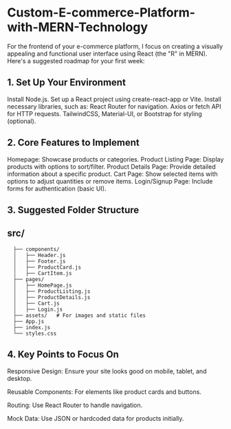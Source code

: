 # Custom-E-commerce-Platform-with-MERN-Technology

For the frontend of your e-commerce platform, I focus on creating a visually appealing and functional user interface using React (the "R" in MERN). Here's a suggested roadmap for your first week:

## 1. Set Up Your Environment
Install Node.js.
Set up a React project using create-react-app or Vite.
Install necessary libraries, such as:
React Router for navigation.
Axios or fetch API for HTTP requests.
TailwindCSS, Material-UI, or Bootstrap for styling (optional).

## 2. Core Features to Implement
Homepage: Showcase products or categories.
Product Listing Page: Display products with options to sort/filter.
Product Details Page: Provide detailed information about a specific product.
Cart Page: Show selected items with options to adjust quantities or remove items.
Login/Signup Page: Include forms for authentication (basic UI).

## 3. Suggested Folder Structure

  ##  src/
      ├── components/
      │   ├── Header.js
      │   ├── Footer.js
      │   ├── ProductCard.js
      │   ├── CartItem.js
      ├── pages/
      │   ├── HomePage.js
      │   ├── ProductListing.js
      │   ├── ProductDetails.js
      │   ├── Cart.js
      │   ├── Login.js
      ├── assets/   # For images and static files
      ├── App.js
      ├── index.js
      └── styles.css

## 4. Key Points to Focus On
  Responsive Design: Ensure your site looks good on mobile, tablet, and desktop.
  
  Reusable Components: For elements like product cards and buttons.
  
  Routing: Use React Router to handle navigation.
  
  Mock Data: Use JSON or hardcoded data for products initially.
